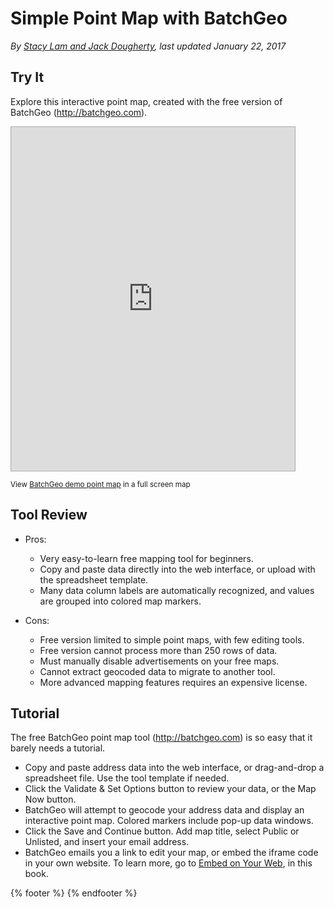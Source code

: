 # Simple Point Map with BatchGeo
*By [Stacy Lam and Jack Dougherty](../../introduction/who.md), last updated January 22, 2017*

## Try It
Explore this interactive point map, created with the free version of BatchGeo (http://batchgeo.com).

<p><iframe src="https://batchgeo.com/map/8bce6809ea555e48acac7d0bbf396c40" frameborder="0" width="90%" height="550" style="border:1px solid #aaa;"></iframe></p><p><small>View <a href="https://batchgeo.com/map/8bce6809ea555e48acac7d0bbf396c40">BatchGeo demo point map</a> in a full screen map</small></p>

## Tool Review
- Pros:
  - Very easy-to-learn free mapping tool for beginners.
  - Copy and paste data directly into the web interface, or upload with the spreadsheet template.
  - Many data column labels are automatically recognized, and values are grouped into colored map markers.

- Cons:
  - Free version limited to simple point maps, with few editing tools.
  - Free version cannot process more than 250 rows of data.
  - Must manually disable advertisements on your free maps.
  - Cannot extract geocoded data to migrate to another tool.
  - More advanced mapping features requires an expensive license.

## Tutorial

The free BatchGeo point map tool (http://batchgeo.com) is so easy that it barely needs a tutorial.
- Copy and paste address data into the web interface, or drag-and-drop a spreadsheet file. Use the tool template if needed.
- Click the Validate & Set Options button to review your data, or the Map Now button.
- BatchGeo will attempt to geocode your address data and display an interactive point map. Colored markers include pop-up data windows.
- Click the Save and Continue button. Add map title, select Public or Unlisted, and insert your email address.
- BatchGeo emails you a link to edit your map, or embed the iframe code in your own website. To learn more, go to [Embed on Your Web](https://www.datavizforall.org/embed/), in this book.

{% footer %}
{% endfooter %}
